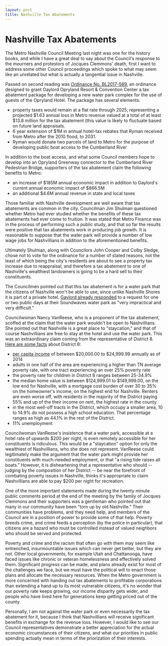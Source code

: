 ```yaml
---
layout: post
title: Nashville Tax Abatements
---
```


# Nashville Tax Abatements

The Metro Nashville Council Meeting last night was one for the history books, and while I have a great deal to say about the Council's response to the mourners and protestors of Jocques Clemmons' death, first I want to address some other Council proceedings which spoke to what may seem like an unrelated but what is actually a tangential issue in Nashville.

Passed on second reading was [Ordinance No. BL2017-589](http://www.nashville.gov/mc/ordinances/term_2015_2019/bl2017_589.htm), an ordinance designed to grant Gaylord Opryland Resort & Convention Center a tax abatement package for developing a new water park complex for the use of guests of the Opryland Hotel. The package has several elements:

* property taxes would remain at a flat rate through 2025, representing a projected $1.63 annual loss in Metro revenue valued at a total of at least $13.8 million for the tax abatement (this value is likely to fluctuate based on future land appraisals.
* 6 year extension of $1M in annual hotel-tax rebates that Ryman received from Metro after the 2010 flood, to 2031.
* Ryman would donate two parcels of land to Metro for the purpose of developing public boat access to the Cumberland River

In addition to the boat access, and what some Council members hope to develop into an Opryland Greenway connector to the Cumberland River Pedestrian Bridge, supporters of the tax abatement claim the following benefits to Metro:

* an increase of $185M annual economic impact in addition to Gaylord's current annual economic impact of $866.5M
* an additional $4.6M annual revenue in state and local taxes

Those familiar with Nashville development are well aware that tax abatements are common in the city. Councilman Jim Shulman questioned whether Metro had ever studied whether the benefits of these tax abatements had ever come to fruition. It was stated that Metro Finance was in the process of performing such a public study, and that so far the results were positive that tax abatements work in producing job growth. It is reasonable to suppose that the water park will provide a number of low wage jobs for Nashvillians in addition to the aforementioned benefits.

Ultimately Shulman, along with Councilors John Cooper and Colby Sledge, chose not to vote for the ordinance for a number of stated reasons, not the least of which being the city's residents are about to see a property tax increase due to reappraisal, and therefore a tax abatement to one of Nashville's wealthiest landowners is going to be a hard sell to their constituents. 

The Councilmen pointed out that this tax abatement is for a water park that the citizens of Nashville won't be able to use, since unlike Nashville Shores it is part of a private hotel. [Gaylord already responded](http://www.tennessean.com/story/news/2017/02/21/council-advances-14m-incentives-opryland-water-park/98191506/) to a request for one or two public days at their Soundwaves water park as "very impractical and very difficult." 

Councilwoman Nancy VanReese, who is a proponent of the tax abatement, scoffed at the claim that the water park wouldn't be open to Nashvillians. She pointed out that Nashville is a great place to "staycation," and that of course Nashvillians are free to stay at the hotel and use the water park. This was an extraordinary claim coming from the representative of District 8. [Here are some facts](http://www.nashville.gov/Portals/0/SiteContent/SocialServices/docs/cne/2015CNE-SurveyLink.pdf) about District 8:

* [per capita income](http://www.nashville.gov/Portals/0/SiteContent/SocialServices/docs/plann_coord/FullCNE-2014.pdf) of between $20,000.00 to $24,999.99 annually as of 2014
* adults in one half of the area are experiencing a higher than TN average poverty rate, with one tract experiencing an over 25% poverty rate
* the poverty rate for children in District 8 ranges between 25-34.9%
* the median home value is between $124,999.01 to $149,999.00, on the low end for Nashville, with a mortgage cost burden of over 30 to 35% on the homeowner's income, on the highest end for Nashville. Renters are even worse off, with residents in the majority of the District paying 55% and up of the their income on rent, the highest rate in the county.
* in the most well-off tracts in the District, which occupy a smaller area, 10 to 14.9% do not possess a high school education. That percentage ranges as high as 44.1% in the rest of the District.
* 11% unemployment

Councilwoman VanReese's insistence that a water park, accessible at a hotel rate of upwards $200 per night, is even remotely accessible for her constituents is ridiculous. This would be a "staycation" option for only the wealthiest of Nashvillians, who she does not represent. VanReese could legitimately make the argument that the water park might provide her constituents with much-needed employment, or that "a rising tide raises all boats." However, it is disheartening that a representative who should -- judging by the composition of her District -- be near the forefront of combating poverty issues in Nashville, thinks it's appropriate to claim Nashvillians are able to pay $200 per night for recreation. 

One of the more important statements made during the twenty minute public comments period at the end of the meeting by the family of Jocques Clemmons and their supporters was a gentleman who pointed out that many in our community have been "torn up by old Nashville." Their communities have problems, and they need help, and members of the Council are in a position of power to provide some of that help. Poverty breeds crime, and crime feeds a perception (by the police in particular), that citizens are a hazard who must be controlled instead of valued neighbors who should be served and protected. 

Poverty and crime and the racism that often go with them may seem like entrenched, insurmountable issues which can never get better, but they are not. Other local governments, for example Utah and Chattanooga, have faced issues like chronic or veteran homelessness and effectively solved them. Significant progress can be made, and plans already exist for most of the challenges we face, but we must have the political will to enact those plans and allocate the necessary resources. When the Metro government is more concerned with handing out tax abatements to profitable corporations than extending a hand up to its most vulnerable citizens, it's no wonder that our poverty rate keeps growing, our income disparity gets wider, and people who have lived here for generations keep getting priced out of the county.

Personally, I am not against the water park or even necessarily the tax abatement for it, because I think that Nashvillians will receive significant benefits in exchange for the revenue loss. However, I would like to see our Council representatives demonstrate a better appreciation for the actual economic circumstances of their citizens, and what our priorities in public spending actually mean in terms of the priorization of their interests.

